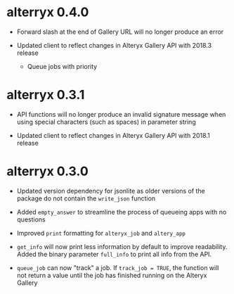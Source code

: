 # alterryx 0.4.0

* Forward slash at the end of Gallery URL will no longer produce an error

* Updated client to reflect changes in Alteryx Gallery API with 2018.3 release
    - Queue jobs with priority

# alterryx 0.3.1

* API functions will no longer produce an invalid signature message when using
special characters (such as spaces) in parameter string

* Updated client to reflect changes in Alteryx Gallery API with 2018.1 release

# alterryx 0.3.0

* Updated version dependency for jsonlite as older versions of the package do
not contain the `write_json` function

* Added `empty_answer` to streamline the process of queueing apps with no
questions

* Improved `print` formatting for `alteryx_job` and `altery_app`

* `get_info` will now print less information by default to improve readability.
Added the binary parameter `full_info` to print all info from the API.

* `queue_job` can now "track" a job. If `track_job = TRUE`, the function will
not return a value until the job has finished running on the Alteryx Gallery
